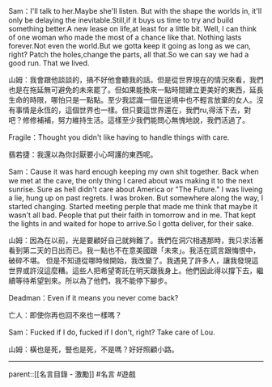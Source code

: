 Sam：I'll talk to her.Maybe she'll listen. But with the shape the worlds in, it'll only be delaying the inevitable.Still,if it buys us time to try and build something better.A new lease on life,at least for a little bit. Well, I can think of one woman who made the most of a chance like that. Nothing lasts forever.Not even the world.But we gotta keep it going as long as we can, right? Patch the holes,change the parts, all that.So we can say we had a good run. That we lived.

山姆：我會跟他談談的，搞不好他會聽我的話。但是從世界現在的情況來看，我們也是在拖延無可避免的未來罷了。但如果能換來一點時間建立更美好的東西，延長生命的時限，哪怕只是一點點。至少我認識一個在逆境中也不輕言放棄的女人。沒有事情是永恆的，這個世界也一樣。但只要這世界還在，我們ru,得活下去，對吧？修修補補，努力維持生活。這樣至少我們能問心無愧地說，我們活過了。

Fragile：Thought you didn't like having to handle things with care.

翡若捷：我還以為你討厭要小心呵護的東西呢。

Sam：Cause it was hard enough keeping my own shit together. Back when we met at the cave, the only thing I cared about was making it to the next sunrise. Sure as hell didn't care about America or "The Future." I was liveing a lie, hung up on past regrets. I was broken. But somewhere along the way, I started changing. Started meeting perple that made me think that maybe it wasn't all bad. People that put their faith in tomorrow and in me. That kept the lights in and waited for hope to arrive.So I gotta deliver, for their sake.

山姆：因為在以前，光是要顧好自己就夠難了。我們在洞穴相遇那時，我只求活著看到第二天的日出而已。我一點也不在意美國跟「未來」。我活在謊言跟悔恨中，破碎不堪。
但是不知道從哪時候開始，我改變了。我遇見了許多人，讓我發現這世界或許沒這麼糟。這些人把希望寄託在明天跟我身上。他們因此得以撐下去，繼續等待希望到來。所以為了他們，我不能停下腳步。

Deadman：Even if it means you never come back?

亡人：即使你再也回不來也一樣嗎？

Sam：Fucked if I do, fucked if I don't, right? Take care of Lou.

山姆：橫也是死，豎也是死，不是嗎？好好照顧小路。
- - -
parent::[[名言目錄 - 激勵]]
#名言 #遊戲
